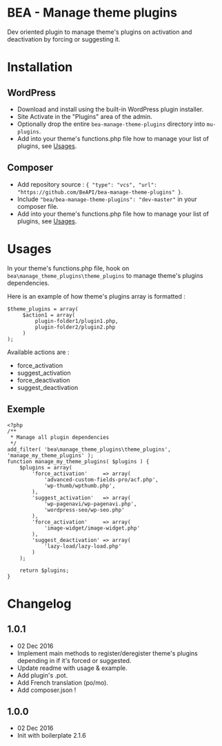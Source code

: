 # BEA - Manage theme plugins

Dev oriented plugin to manage theme's plugins on activation and deactivation by forcing or suggesting it.

# Installation

## WordPress

* Download and install using the built-in WordPress plugin installer.
* Site Activate in the "Plugins" area of the admin.
* Optionally drop the entire `bea-manage-theme-plugins` directory into `mu-plugins`.
* Add into your theme's functions.php file how to manage your list of plugins, see [Usages](https://github.com/BeAPI/bea-manage-theme-plugins#usages).

## Composer

* Add repository source : `{ "type": "vcs", "url": "https://github.com/BeAPI/bea-manage-theme-plugins" }`.
* Include `"bea/bea-manage-theme-plugins": "dev-master"` in your composer file.
* Add into your theme's functions.php file how to manage your list of plugins, see [Usages](https://github.com/BeAPI/bea-manage-theme-plugins#usages).

# Usages

In your theme's functions.php file, hook on `bea\manage_theme_plugins\theme_plugins` to manage theme's plugins dependencies.

Here is an example of how theme's plugins array is formatted :
```
$theme_plugins = array(
     $action1 = array(
         plugin-folder1/plugin1.php,
         plugin-folder2/plugin2.php
     )
);
```

Available actions are :
- force_activation
- suggest_activation
- force_deactivation
- suggest_deactivation

## Exemple

```
<?php
/**
 * Manage all plugin dependencies
 */
add_filter( 'bea\manage_theme_plugins\theme_plugins', 'manage_my_theme_plugins' );
function manage_my_theme_plugins( $plugins ) {
	$plugins = array(
		'force_activation'     => array(
			'advanced-custom-fields-pro/acf.php',
			'wp-thumb/wpthumb.php',
		),
		'suggest_activation'   => array(
			'wp-pagenavi/wp-pagenavi.php',
			'wordpress-seo/wp-seo.php'
		),
		'force_activation'     => array(
			'image-widget/image-widget.php'
		),
		'suggest_deactivation' => array(
			'lazy-load/lazy-load.php'
		)
	);

	return $plugins;
}
```


# Changelog ##

## 1.0.1
* 02 Dec 2016
* Implement main methods to register/deregister theme's plugins depending in if it's forced or suggested.
* Update readme with usage & example.
* Add plugin's .pot.
* Add French translation (po/mo).
* Add composer.json !

## 1.0.0
* 02 Dec 2016
* Init with boilerplate 2.1.6